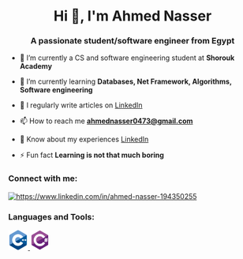 <h1 align="center">Hi 👋, I'm Ahmed Nasser</h1>
<h3 align="center">A passionate student/software engineer from Egypt</h3>

- 🔭 I’m currently a CS and software engineering student at **Shorouk Academy**

- 🌱 I’m currently learning **Databases, Net Framework, Algorithms, Software engineering**

- 📝 I regularly write articles on [LinkedIn](LinkedIn)

- 📫 How to reach me **ahmednasser0473@gmail.com**

- 📄 Know about my experiences [LinkedIn](LinkedIn)

- ⚡ Fun fact **Learning is not that much boring**

<h3 align="left">Connect with me:</h3>
<p align="left">
<a href="https://linkedin.com/in/https://www.linkedin.com/in/ahmed-nasser-194350255" target="blank"><img align="center" src="https://raw.githubusercontent.com/rahuldkjain/github-profile-readme-generator/master/src/images/icons/Social/linked-in-alt.svg" alt="https://www.linkedin.com/in/ahmed-nasser-194350255" height="30" width="40" /></a>
</p>

<h3 align="left">Languages and Tools:</h3>
<p align="left"> <a href="https://www.w3schools.com/cpp/" target="_blank" rel="noreferrer"> <img src="https://raw.githubusercontent.com/devicons/devicon/master/icons/cplusplus/cplusplus-original.svg" alt="cplusplus" width="40" height="40"/> </a> <a href="https://www.w3schools.com/cs/" target="_blank" rel="noreferrer"> <img src="https://raw.githubusercontent.com/devicons/devicon/master/icons/csharp/csharp-original.svg" alt="csharp" width="40" height="40"/> </a> </p>
